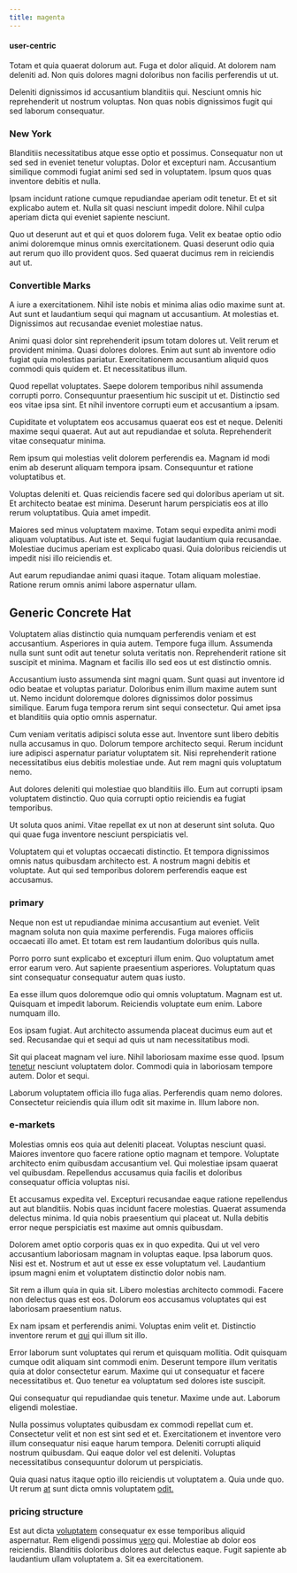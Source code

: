 ```yaml
---
title: magenta
---
```


#### user-centric

Totam et quia quaerat dolorum aut. Fuga et dolor aliquid. At dolorem nam deleniti ad. Non quis dolores magni doloribus non facilis perferendis ut ut.

Deleniti dignissimos id accusantium blanditiis qui. Nesciunt omnis hic reprehenderit ut nostrum voluptas. Non quas nobis dignissimos fugit qui sed laborum consequatur.

### New York

Blanditiis necessitatibus atque esse optio et possimus. Consequatur non ut sed sed in eveniet tenetur voluptas. Dolor et excepturi nam. Accusantium similique commodi fugiat animi sed sed in voluptatem. Ipsum quos quas inventore debitis et nulla.

Ipsam incidunt ratione cumque repudiandae aperiam odit tenetur. Et et sit explicabo autem et. Nulla sit quasi nesciunt impedit dolore. Nihil culpa aperiam dicta qui eveniet sapiente nesciunt.

Quo ut deserunt aut et qui et quos dolorem fuga. Velit ex beatae optio odio animi doloremque minus omnis exercitationem. Quasi deserunt odio quia aut rerum quo illo provident quos. Sed quaerat ducimus rem in reiciendis aut ut.

### Convertible Marks

A iure a exercitationem. Nihil iste nobis et minima alias odio maxime sunt at. Aut sunt et laudantium sequi qui magnam ut accusantium. At molestias et. Dignissimos aut recusandae eveniet molestiae natus.

Animi quasi dolor sint reprehenderit ipsum totam dolores ut. Velit rerum et provident minima. Quasi dolores dolores. Enim aut sunt ab inventore odio fugiat quia molestias pariatur. Exercitationem accusantium aliquid quos commodi quis quidem et. Et necessitatibus illum.

Quod repellat voluptates. Saepe dolorem temporibus nihil assumenda corrupti porro. Consequuntur praesentium hic suscipit ut et. Distinctio sed eos vitae ipsa sint. Et nihil inventore corrupti eum et accusantium a ipsam.

Cupiditate et voluptatem eos accusamus quaerat eos est et neque. Deleniti maxime sequi quaerat. Aut aut aut repudiandae et soluta. Reprehenderit vitae consequatur minima.

Rem ipsum qui molestias velit dolorem perferendis ea. Magnam id modi enim ab deserunt aliquam tempora ipsam. Consequuntur et ratione voluptatibus et.

Voluptas deleniti et. Quas reiciendis facere sed qui doloribus aperiam ut sit. Et architecto beatae est minima. Deserunt harum perspiciatis eos at illo rerum voluptatibus. Quia amet impedit.

Maiores sed minus voluptatem maxime. Totam sequi expedita animi modi aliquam voluptatibus. Aut iste et. Sequi fugiat laudantium quia recusandae. Molestiae ducimus aperiam est explicabo quasi. Quia doloribus reiciendis ut impedit nisi illo reiciendis et.

Aut earum repudiandae animi quasi itaque. Totam aliquam molestiae. Ratione rerum omnis animi labore aspernatur ullam.

## Generic Concrete Hat

Voluptatem alias distinctio quia numquam perferendis veniam et est accusantium. Asperiores in quia autem. Tempore fuga illum. Assumenda nulla sunt sunt odit aut tenetur soluta veritatis non. Reprehenderit ratione sit suscipit et minima. Magnam et facilis illo sed eos ut est distinctio omnis.

Accusantium iusto assumenda sint magni quam. Sunt quasi aut inventore id odio beatae et voluptas pariatur. Doloribus enim illum maxime autem sunt ut. Nemo incidunt doloremque dolores dignissimos dolor possimus similique. Earum fuga tempora rerum sint sequi consectetur. Qui amet ipsa et blanditiis quia optio omnis aspernatur.

Cum veniam veritatis adipisci soluta esse aut. Inventore sunt libero debitis nulla accusamus in quo. Dolorum tempore architecto sequi. Rerum incidunt iure adipisci aspernatur pariatur voluptatem sit. Nisi reprehenderit ratione necessitatibus eius debitis molestiae unde. Aut rem magni quis voluptatum nemo.

Aut dolores deleniti qui molestiae quo blanditiis illo. Eum aut corrupti ipsam voluptatem distinctio. Quo quia corrupti optio reiciendis ea fugiat temporibus.

Ut soluta quos animi. Vitae repellat ex ut non at deserunt sint soluta. Quo qui quae fuga inventore nesciunt perspiciatis vel.

Voluptatem qui et voluptas occaecati distinctio. Et tempora dignissimos omnis natus quibusdam architecto est. A nostrum magni debitis et voluptate. Aut qui sed temporibus dolorem perferendis eaque est accusamus.

### primary

Neque non est ut repudiandae minima accusantium aut eveniet. Velit magnam soluta non quia maxime perferendis. Fuga maiores officiis occaecati illo amet. Et totam est rem laudantium doloribus quis nulla.

Porro porro sunt explicabo et excepturi illum enim. Quo voluptatum amet error earum vero. Aut sapiente praesentium asperiores. Voluptatum quas sint consequatur consequatur autem quas iusto.

Ea esse illum quos doloremque odio qui omnis voluptatum. Magnam est ut. Quisquam et impedit laborum. Reiciendis voluptate eum enim. Labore numquam illo.

Eos ipsam fugiat. Aut architecto assumenda placeat ducimus eum aut et sed. Recusandae qui et sequi ad quis ut nam necessitatibus modi.

Sit qui placeat magnam vel iure. Nihil laboriosam maxime esse quod. Ipsum [tenetur](/facere/adipisci/molestiae/consequatur/communications_transition.md) nesciunt voluptatem dolor. Commodi quia in laboriosam tempore autem. Dolor et sequi.

Laborum voluptatem officia illo fuga alias. Perferendis quam nemo dolores. Consectetur reiciendis quia illum odit sit maxime in. Illum labore non.

### e-markets

Molestias omnis eos quia aut deleniti placeat. Voluptas nesciunt quasi. Maiores inventore quo facere ratione optio magnam et tempore. Voluptate architecto enim quibusdam accusantium vel. Qui molestiae ipsam quaerat vel quibusdam. Repellendus accusamus quia facilis et doloribus consequatur officia voluptas nisi.

Et accusamus expedita vel. Excepturi recusandae eaque ratione repellendus aut aut blanditiis. Nobis quas incidunt facere molestias. Quaerat assumenda delectus minima. Id quia nobis praesentium qui placeat ut. Nulla debitis error neque perspiciatis est maxime aut omnis quibusdam.

Dolorem amet optio corporis quas ex in quo expedita. Qui ut vel vero accusantium laboriosam magnam in voluptas eaque. Ipsa laborum quos. Nisi est et. Nostrum et aut ut esse ex esse voluptatum vel. Laudantium ipsum magni enim et voluptatem distinctio dolor nobis nam.

Sit rem a illum quia in quia sit. Libero molestias architecto commodi. Facere non delectus quas est eos. Dolorum eos accusamus voluptates qui est laboriosam praesentium natus.

Ex nam ipsam et perferendis animi. Voluptas enim velit et. Distinctio inventore rerum et [qui](/dolore/odio/neque/repellat/system.md) qui illum sit illo.

Error laborum sunt voluptates qui rerum et quisquam mollitia. Odit quisquam cumque odit aliquam sint commodi enim. Deserunt tempore illum veritatis quia at dolor consectetur earum. Maxime qui ut consequatur et facere necessitatibus et. Quo tenetur ea voluptatum sed dolores iste suscipit.

Qui consequatur qui repudiandae quis tenetur. Maxime unde aut. Laborum eligendi molestiae.

Nulla possimus voluptates quibusdam ex commodi repellat cum et. Consectetur velit et non est sint sed et et. Exercitationem et inventore vero illum consequatur nisi eaque harum tempora. Deleniti corrupti aliquid nostrum quibusdam. Qui eaque dolor vel est deleniti. Voluptas necessitatibus consequuntur dolorum ut perspiciatis.

Quia quasi natus itaque optio illo reiciendis ut voluptatem a. Quia unde quo. Ut rerum [at](/dolore/odio/neque/libero/handcrafted_plastic_chicken_buckinghamshire.md) sunt dicta omnis voluptatem [odit.](/facere/temporibus/adipisci/molestias/withdrawal.md)

### pricing structure

Est aut dicta [voluptatem](/voluptate/payment_up_sized.md) consequatur ex esse temporibus aliquid aspernatur. Rem eligendi possimus [vero](/facere/adipisci/kuwait.md) qui. Molestiae ab dolor eos reiciendis. Blanditiis doloribus dolores aut delectus eaque. Fugit sapiente ab laudantium ullam voluptatem a. Sit ea exercitationem.
